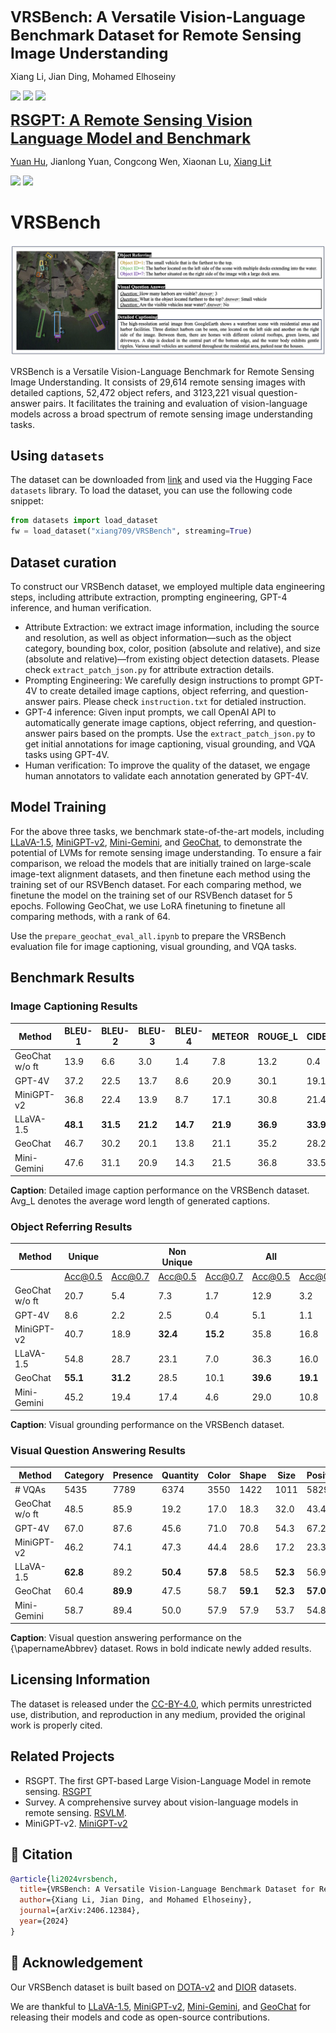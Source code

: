 
<font size='5'>**VRSBench: A Versatile Vision-Language Benchmark Dataset for Remote Sensing Image Understanding**</font>

Xiang Li, Jian Ding, Mohamed Elhoseiny

<a href='https://vrsbench.github.io'><img src='https://img.shields.io/badge/Project-Page-Green'></a> <a href='https://arxiv.org/abs/2406.12384'><img src='https://img.shields.io/badge/Paper-Arxiv-red'></a>  <a href='https://huggingface.co/datasets/xiang709/VRSBench'><img src='https://img.shields.io/badge/%F0%9F%A4%97%20Hugging%20Face-Spaces-blue'>

<font size='5'>**RSGPT: A Remote Sensing Vision Language Model and Benchmark**</font>

[Yuan Hu](https://scholar.google.com.sg/citations?user=NFRuz4kAAAAJ&hl=zh-CN), Jianlong Yuan, Congcong Wen, Xiaonan Lu, [Xiang Li☨](https://xiangli.ac.cn)

<a href='https://rsgpt.github.io'><img src='https://img.shields.io/badge/Project-Page-Green'></a> <a href='https://arxiv.org/abs/2307.15266'><img src='https://img.shields.io/badge/Paper-Arxiv-red'></a>


# VRSBench
<center>
    <img src="fig_example.png" alt="VRSBench is a Versatile Vision-Language Benchmark for Remote Sensing Image Understanding.">
</center>

VRSBench is a Versatile Vision-Language Benchmark for Remote Sensing Image Understanding. It consists of 29,614 remote sensing images with detailed captions, 52,472 object refers, and 3123,221 visual question-answer pairs. It facilitates the training and evaluation of vision-language models across a broad spectrum of remote sensing image understanding tasks. 

## Using `datasets`

The dataset can be downloaded from [link](https://huggingface.co/datasets/xiang709/VRSBench) and used via the Hugging Face `datasets` library. To load the dataset, you can use the following code snippet:

```python
from datasets import load_dataset
fw = load_dataset("xiang709/VRSBench", streaming=True)
```

## Dataset curation
To construct our VRSBench dataset, we employed multiple data engineering steps, including attribute
extraction, prompting engineering, GPT-4 inference, and human verification. 

- Attribute Extraction: we extract image information, including the source and resolution, as well as object information—such as the object category, bounding box, color, position (absolute and relative), and size (absolute and relative)—from existing object detection datasets. Please check ```extract_patch_json.py``` for attribute extraction details.
- Prompting Engineering: We carefully design instructions to prompt GPT-4V to create detailed image captions, object referring, and question-answer pairs. Please check ```instruction.txt``` for detialed instruction.
- GPT-4 inference: Given input prompts, we call OpenAI API to automatically generate image captions, object referring, and question-answer pairs based on the prompts. Use the ```extract_patch_json.py``` to get initial annotations for image captioning, visual grounding, and VQA tasks using GPT-4V.
- Human verification: To improve the quality of the dataset, we engage human annotators to validate each annotation generated by GPT-4V.


## Model Training
For the above three tasks, we benchmark state-of-the-art models, including [LLaVA-1.5](https://github.com/haotian-liu/LLaVA), [MiniGPT-v2](https://github.com/Vision-CAIR/MiniGPT-4), [Mini-Gemini](https://github.com/dvlab-research/MGM), and [GeoChat](https://github.com/mbzuai-oryx/GeoChat), to demonstrate the potential of LVMs for remote sensing image understanding. To ensure a fair comparison, we reload the models that are initially trained on large-scale image-text alignment datasets, and then finetune each method using the training set of our RSVBench dataset. For each comparing method, we finetune the model on the training set of our RSVBench dataset for 5 epochs. Following GeoChat, we use LoRA finetuning to finetune all comparing methods, with a rank of 64. 

Use the ```prepare_geochat_eval_all.ipynb``` to prepare the VRSBench evaluation file for image captioning, visual grounding, and VQA tasks.

## Benchmark Results
### Image Captioning Results
| Method                   | BLEU-1 | BLEU-2 | BLEU-3 | BLEU-4 | METEOR | ROUGE_L | CIDEr | Avg_L |
|--------------------------|--------|--------|--------|--------|--------|---------|-------|-------|
| GeoChat w/o ft       | 13.9   | 6.6    | 3.0    | 1.4    | 7.8    | 13.2    | 0.4   | 36    |
| GPT-4V               | 37.2   | 22.5   | 13.7   | 8.6    | 20.9   | 30.1    | 19.1  | 67    |
| MiniGPT-v2           | 36.8   | 22.4   | 13.9   | 8.7    | 17.1   | 30.8    | 21.4  | 37    |
| LLaVA-1.5            | **48.1** | **31.5** | **21.2** | **14.7** | **21.9** | **36.9** | **33.9** | 49    |
| GeoChat              | 46.7   | 30.2   | 20.1   | 13.8   | 21.1   | 35.2    | 28.2  | 52    |
Mini-Gemini     | 47.6   | 31.1   | 20.9   | 14.3   | 21.5   | 36.8    | 33.5  | 47    |

**Caption**: Detailed image caption performance on the VRSBench dataset. Avg\_L denotes the average word length of generated captions.

### Object Referring Results
| Method                        | Unique       |          | Non Unique  |          | All       |          |
|-------------------------------|--------------|----------|-------------|----------|-----------|----------|
|                               | Acc@0.5      | Acc@0.7  | Acc@0.5     | Acc@0.7  | Acc@0.5   | Acc@0.7  |
| GeoChat w/o ft      | 20.7             | 5.4    | 7.3              | 1.7    | 12.9              | 3.2    |
| GPT-4V                  | 8.6              | 2.2    | 2.5              | 0.4    | 5.1               | 1.1    |
| MiniGPT-v2          | 40.7             | 18.9   | **32.4**         | **15.2** | 35.8             | 16.8   |
| LLaVA-1.5           | 54.8             | 28.7   | 23.1             | 7.0    | 36.3              | 16.0   |
| GeoChat             | **55.1**         | **31.2** | 28.5           | 10.1   | **39.6**          | **19.1** |
| Mini-Gemini         | 45.2             | 19.4   | 17.4             | 4.6    | 29.0              | 10.8   |

**Caption**: Visual grounding performance on the VRSBench dataset. 


### Visual Question Answering Results
| Method                  | Category | Presence | Quantity | Color | Shape | Size | Position | Direction | Scene | Reasoning | Avg.  |
|-------------------------|----------|----------|----------|-------|-------|------|----------|-----------|-------|-----------|-------|
| # VQAs                  | 5435     | 7789     | 6374     | 3550  | 1422  | 1011 | 5829     | 477       | 4620  | 902       |       |
| GeoChat w/o ft      | 48.5     | 85.9     | 19.2     | 17.0  | 18.3  | 32.0 | 43.4     | 42.1      | 44.2  | 57.4      | 40.8  |
| GPT-4V                  | 67.0     | 87.6     | 45.6     | 71.0  | 70.8  | 54.3 | 67.2     | 50.7      | 69.8  | 72.4      | 65.6  |
| MiniGPT-v2          | 46.2     | 74.1     | 47.3     | 44.4  | 28.6  | 17.2 | 23.3     | 15.3      | 38.7  | 36.3      | 37.1  |
| LLaVA-1.5           | **62.8** | 89.2     | **50.4** | **57.8** | 58.5 | **52.3** | 56.9     | **50.7** | **66.0** | **64.9** | **60.9** |
| GeoChat             | 60.4     | **89.9** | 47.5     | 58.7  | **59.1** | **52.3** | **57.0** | 50.3      | 66.1  | **64.9** | 60.6  |
| Mini-Gemini         | 58.7     | 89.4     | 50.0     | 57.9  | 57.9  | 53.7 | 54.8     | 50.1      | 65.0  | 64.3      | 60.2  |

**Caption**: Visual question answering performance on the {\papernameAbbrev} dataset. Rows in bold indicate newly added results.

## Licensing Information
The dataset is released under the [CC-BY-4.0]([https://creativecommons.org/licenses/by-nc/4.0/deed.en](https://creativecommons.org/licenses/by/4.0/deed.en)), which permits unrestricted use, distribution, and reproduction in any medium, provided the original work is properly cited.

## Related Projects
- RSGPT. The first GPT-based Large Vision-Language Model in remote sensing. [RSGPT](https://github.com/Lavender105/RSGPT) 
- Survey. A comprehensive survey about vision-language models in remote sensing. [RSVLM](https://arxiv.org/pdf/2305.05726.pdf).
- MiniGPT-v2. [MiniGPT-v2](https://github.com/Vision-CAIR/MiniGPT-4)
## 📜 Citation

```bibtex
@article{li2024vrsbench,
  title={VRSBench: A Versatile Vision-Language Benchmark Dataset for Remote Sensing Image Understanding},
  author={Xiang Li, Jian Ding, and Mohamed Elhoseiny},
  journal={arXiv:2406.12384},
  year={2024}
}
```

## 🙏 Acknowledgement
Our VRSBench dataset is built based on [DOTA-v2](https://captain-whu.github.io/DOTA/dataset.html) and [DIOR](https://gcheng-nwpu.github.io/#Datasets) datasets.

We are thankful to [LLaVA-1.5](https://github.com/haotian-liu/LLaVA), [MiniGPT-v2](https://github.com/Vision-CAIR/MiniGPT-4), [Mini-Gemini](https://github.com/dvlab-research/MGM), and [GeoChat](https://github.com/mbzuai-oryx/GeoChat) for releasing their models and code as open-source contributions.


